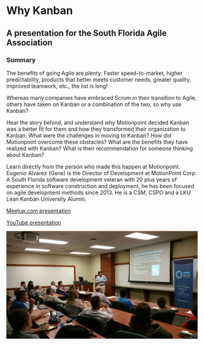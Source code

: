 
# Why Kanban
## A presentation for the South Florida Agile Association

### Summary
The benefits of going Agile are plenty: Faster speed-to-market, higher predictability, products that better meets customer needs, greater quality, improved teamwork, etc., the list is long!

Whereas many companies have embraced Scrum in their transition to Agile, others have taken on Kanban or a combination of the two, so why use Kanban?

Hear the story behind, and understand why Motionpoint decided Kanban was a better fit for them and how they transformed their organization to Kanban. What were the challenges in moving to Kanban? How did Motionpoint overcome these obstacles? What are the benefits they have realized with Kanban? What is their recommendation for someone thinking about Kanban?

Learn directly from the person who made this happen at Motionpoint. Eugenio Alvarez (Gene) is the Director of Development at MotionPoint Corp. A South Florida software development veteran with 20 plus years of experience in software construction and deployment, he has been focused on agile development methods since 2013. He is a CSM, CSPO and a LKU Lean Kanban University Alumni.

[Meetup.com presentation](https://www.meetup.com/south-florida-agile-association/events/225723683/)

[YouTube presentation](https://www.youtube.com/watch?v=p3hbStF6Oa8)

<picture>
 <img alt="Picture of presentation" src="2015-11-03-Why_Kanban.jpg">
</picture>

